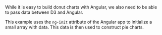 While it is easy to build donut charts with Angular, 
we also need to be able to pass data between D3 and Angular.

This example uses the <code>ng-init</code> attribute of the 
Angular app to initialize a small array with data.
This data is then used to construct pie charts.

